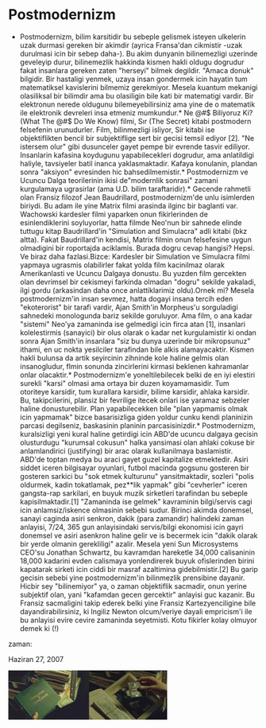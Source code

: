 # Postmodernizm
* Postmodernizm, bilim karsitidir bu sebeple gelismek isteyen ulkelerin uzak durmasi gereken bir akimdir (ayrica Fransa'dan cikmistir -uzak durulmasi icin bir sebep daha-). Bu akim dunyanin bilinemezligi uzerinde geveleyip durur, bilinemezlik hakkinda kismen hakli oldugu dogrudur fakat insanlara gereken zaten "herseyi" bilmek degildir. "Amaca donuk" bilgidir. Bir hastaligi yenmek, uzaya insan gondermek icin hayatin tum matematiksel kavislerini bilmemiz gerekmiyor. Mesela kuantum mekanigi olasiliksal bir bilimdir ama bu olasiligin bile kati bir matematigi vardir. Bir elektronun nerede oldugunu bilemeyebilirsiniz ama yine de o matematik ile elektronik devreleri insa etmeniz mumkundur.* Ne @#$ Biliyoruz Ki? (What The @#$ Do We Know) filmi, Sır (The Secret) kitabi postmodern felsefenin urunudurler. Film, bilinmezligi isliyor, Sir kitabi ise objektiflikten bencil bir subjektiflige sert bir gecisi temsil ediyor [2]. "Ne istersem olur" gibi dusunceler gayet pempe bir evrende tasvir ediliyor. Insanlarin kafasina koydugunu yapabilecekleri dogrudur, ama anlatildigi haliyle, tavsiyeler batil inanca yaklasmaktadir. Kafaya konulanin, plandan sonra "aksiyon" evresinden hic bahsedilmemistir.* Postmodernizm ve Ucuncu Dalga teorilerinin ikisi de"modernlik sonrasi" zamani   kurgulamaya ugrasirlar (ama U.D. bilim taraftaridir).* Gecende rahmetli olan Fransiz filozof Jean Baudrillard, postmodernizm'de unlu isimlerden biriydi. Bu adam ile yine Matrix filmi arasinda ilginc bir baglanti var. Wachowski kardesler filmi yaparken onun fikirlerinden de esinlendiklerini soyluyorlar, hatta filmde Neo'nun bir sahnede elinde tuttugu kitap Baudrillard'in "Simulation and Simulacra" adli kitabi (bkz altta). Fakat Baudrillard'in kendisi, Matrix filmin onun felsefesine uygun olmadigini bir roportajda aciklamis. Burada dogru cevap hangisi? Hepsi. Ve biraz daha fazlasi.Bizce: Kardesler bir Simulation ve Simulacra filmi yapmaya ugrasmis olabilirler fakat yolda film kacinilmaz olarak Amerikanlasti ve Ucuncu Dalgaya donustu. Bu yuzden film gercekten olan devrimsel bir cekismeyi farkinda olmadan "dogru" sekilde yakaladi, ilgi gordu (arkasindan daha once anlattiklarimiz oldu).Ornek mi? Mesela postmodernizm'in insan sevmez, hatta dogayi insana tercih eden "ekoterorist" bir tarafi vardir, Ajan Smith'in Morpheus'u sorguladigi sahnedeki monologunda bariz sekilde goruluyor. Ama film, o ana kadar "sistemi" Neo'ya zamaninda ise gelmedigi icin firca atan [1],  insanlari kolelestirmis (sanayici) bir olus olarak o kadar net kurgulamistir ki ondan sonra Ajan Smith'in insanlara "siz bu dunya uzerinde bir mikropsunuz" ithami, en uc nokta yesilciler tarafindan bile alkis alamayacaktir. Kismen hakli bulunsa da artik seyircinin zihninde kole haline gelmis olan insanogludur, flmin sonunda zincirlerini kirmasi beklenen kahramanlar onlar olacaktir.* Postmodernizm'e yoneltilebilecek belki de en iyi elestiri surekli "karsi" olmasi ama ortaya bir duzen koyamamasidir. Tum otoriteye karsidir, tum kurallara karsidir, bilime karsidir, ahlaka karsidir. Bu, takipcilerini, plansiz bir fevrilige itecek onlari ise yaramaz sebzeler haline donusturebilir. Plan yapabilecekken bile "plan yapmamis olmak icin yapmamak" bizce basarisizliga giden yoldur cunku kendi planinizin parcasi degilseniz, baskasinin planinin parcasisinizdir.* Postmodernizm, kuralsizligi yeni kural haline getirdigi icin ABD'de ucuncu dalgaya gecisin olusturdugu "kurumsal cokusun" halka yansimasi olan ahlaki cokuse bir anlamlandirici (justifying) bir arac olarak kullanilmaya baslamistir. ABD'de toptan medya bu araci gayet guzel kapitalize etmektedir. Asiri siddet iceren bilgisayar oyunlari, futbol macinda gogsunu gosteren bir gosteren sarkici bu "sok etmek kulturunu" yansitmaktadir, sozleri "polis oldurmek, kadin tokatlamak, pez**lik yapmak" gibi "cevherler" iceren gangsta-rap sarkilari, en buyuk muzik sirketleri tarafindan bu sebeple kapisilmaktadir.[1] "Zamaninda ise gelmek" kavraminin bilgi/servis cagi icin anlamsiz/iskence olmasinin sebebi sudur. Birinci akimda donemsel, sanayi caginda asiri senkron, dakik (para zamandir) halindeki zaman anlayisi, 7/24, 365 gun anlayisindaki servis/bilgi ekonomisi icin gayri donemsel ve asiri asenkron haline gelir ve is becermek icin "dakik olarak bir yerde olmanin gerekliligi" azalir. Mesela yeni Sun Microsystems CEO'su Jonathan Schwartz, bu kavramdan hareketle 34,000 calisaninin 18,000 kadarini evden calismaya yonlendirerek buyuk ofislerinden birini kapatarak sirketi icin ciddi bir masraf azaltimina gidebilmistir.[2] Bu garip gecisin sebebi yine postmodernizm'in bilinmezlik prensibine dayanir. Hicbir sey "bilinemiyor" ya, o zaman objektiflik sacmadir, onun yerine subjektif olan, yani "kafamdan gecen gercektir" anlayisi guc kazanir. Bu Fransiz sacmaligini takip ederek belki yine Fransiz Kartezyenciligine bile dayandirabilirsiniz, ki Ingiliz Newton olcum/veriye dayali empricism'i ile bu anlayisi evire cevire zamaninda seyetmisti. Kotu fikirler kolay olmuyor demek ki (!)







zaman:

Haziran 27, 2007










![](sim.jpg)
